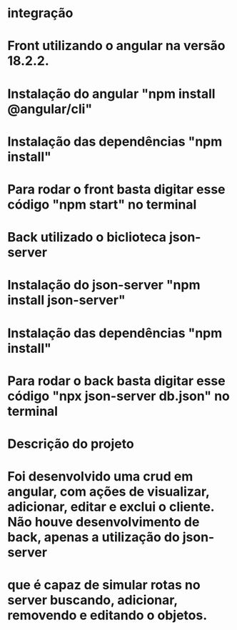 # integração

# Front utilizando o angular na versão 18.2.2.
# Instalação do angular "npm install @angular/cli"
# Instalação das dependências "npm install" 
# Para rodar o front basta digitar esse código "npm start" no terminal

# Back utilizado o biclioteca json-server
# Instalação do json-server "npm install json-server"
# Instalação das dependências "npm install"
# Para rodar o back basta digitar esse código "npx json-server db.json" no terminal

# Descrição do projeto
# Foi desenvolvido uma crud em angular, com ações de visualizar, adicionar, editar e exclui o cliente. Não houve desenvolvimento de back, apenas a utilização do json-server
# que é capaz de simular rotas no server buscando, adicionar, removendo e editando o objetos.  
